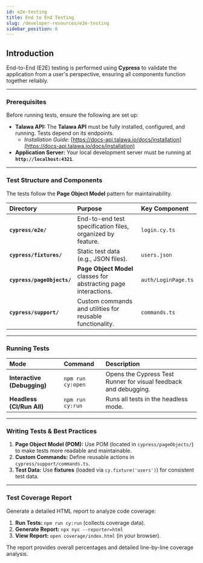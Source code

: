 ```yaml
---
id: e2e-testing
title: End to End Testing
slug: /developer-resources/e2e-testing
sidebar_position: 6
---
```


## Introduction

End-to-End (E2E) testing is performed using **Cypress** to validate the application from a user's perspective, ensuring all components function together reliably.

---

### Prerequisites

Before running tests, ensure the following are set up:

* **Talawa API:** The **Talawa API** must be fully installed, configured, and running. Tests depend on its endpoints.
    * *Installation Guide:* [https://docs-api.talawa.io/docs/installation](https://docs-api.talawa.io/docs/installation)
* **Application Server:** Your local development server must be running at **`http://localhost:4321`**.

---

### Test Structure and Components

The tests follow the **Page Object Model** pattern for maintainability.

| Directory | Purpose | Key Component |
| :--- | :--- | :--- |
| **`cypress/e2e/`** | End-to-end test specification files, organized by feature. | `login.cy.ts` |
| **`cypress/fixtures/`** | Static test data (e.g., JSON files). | `users.json` |
| **`cypress/pageObjects/`** | **Page Object Model** classes for abstracting page interactions. | `auth/LoginPage.ts` |
| **`cypress/support/`** | Custom commands and utilities for reusable functionality. | `commands.ts` |

---

### Running Tests

| Mode | Command | Description |
| :--- | :--- | :--- |
| **Interactive (Debugging)** | `npm run cy:open` | Opens the Cypress Test Runner for visual feedback and debugging. |
| **Headless (CI/Run All)** | `npm run cy:run` | Runs all tests in the headless mode. |

---

### Writing Tests & Best Practices

1.  **Page Object Model (POM):** Use POM (located in `cypress/pageObjects/`) to make tests more readable and maintainable.
2.  **Custom Commands:** Define reusable actions in `cypress/support/commands.ts`.
3.  **Test Data:** Use **fixtures** (loaded via `cy.fixture('users')`) for consistent test data.

---

### Test Coverage Report

Generate a detailed HTML report to analyze code coverage:

1.  **Run Tests:** `npm run cy:run` (collects coverage data).
2.  **Generate Report:** `npx nyc --reporter=html`
3.  **View Report:** `open coverage/index.html` (in your browser).

The report provides overall percentages and detailed line-by-line coverage analysis.